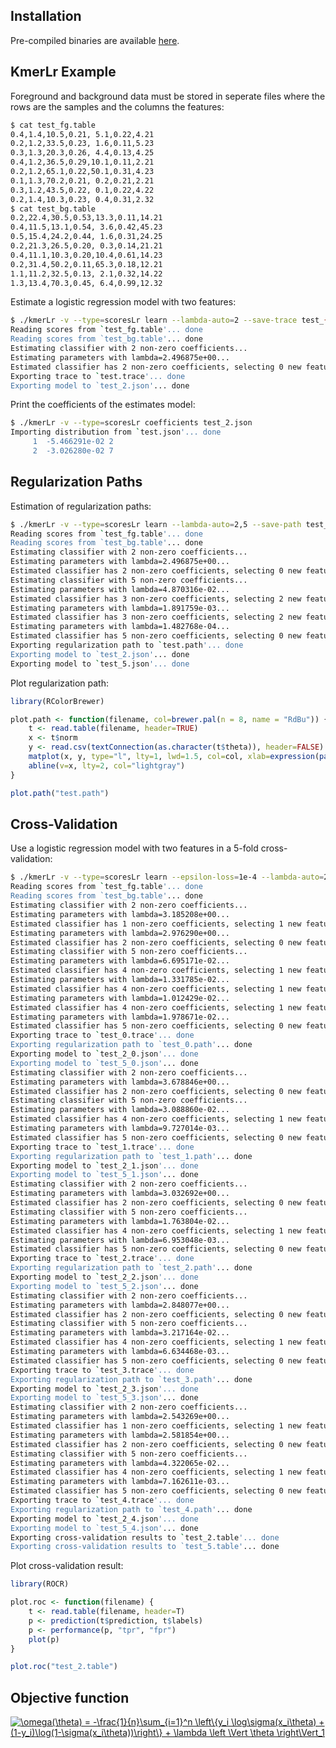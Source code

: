 ## Installation

Pre-compiled binaries are available [here](https://github.com/pbenner/kmerLr-binary).

## KmerLr Example

Foreground and background data must be stored in seperate files where the rows are the samples and the columns the features:
```bash
$ cat test_fg.table 
0.4,1.4,10.5,0.21, 5.1,0.22,4.21
0.2,1.2,33.5,0.23, 1.6,0.11,5.23
0.3,1.3,20.3,0.26, 4.4,0.13,4.25
0.4,1.2,36.5,0.29,10.1,0.11,2.21
0.2,1.2,65.1,0.22,50.1,0.31,4.23
0.1,1.3,70.2,0.21, 0.2,0.21,2.21
0.3,1.2,43.5,0.22, 0.1,0.22,4.22
0.2,1.4,10.3,0.23, 0.4,0.31,2.32
$ cat test_bg.table 
0.2,22.4,30.5,0.53,13.3,0.11,14.21
0.4,11.5,13.1,0.54, 3.6,0.42,45.23
0.5,15.4,24.2,0.44, 1.6,0.31,24.25
0.2,21.3,26.5,0.20, 0.3,0.14,21.21
0.4,11.1,10.3,0.20,10.4,0.61,14.23
0.2,31.4,50.2,0.11,65.3,0.18,12.21
1.1,11.2,32.5,0.13, 2.1,0.32,14.22
1.3,13.4,70.3,0.45, 6.4,0.99,12.32
```

Estimate a logistic regression model with two features:
```bash
$ ./kmerLr -v --type=scoresLr learn --lambda-auto=2 --save-trace test_{fg,bg}.table test
Reading scores from `test_fg.table'... done
Reading scores from `test_bg.table'... done
Estimating classifier with 2 non-zero coefficients...
Estimating parameters with lambda=2.496875e+00...
Estimated classifier has 2 non-zero coefficients, selecting 0 new features...
Exporting trace to `test.trace'... done
Exporting model to `test_2.json'... done
```

Print the coefficients of the estimates model:
```bash
$ ./kmerLr -v --type=scoresLr coefficients test_2.json
Importing distribution from `test.json'... done
     1  -5.466291e-02 2
     2  -3.026280e-02 7
```

## Regularization Paths

Estimation of regularization paths:
```bash
$ ./kmerLr -v --type=scoresLr learn --lambda-auto=2,5 --save-path test_{fg,bg}.table test
Reading scores from `test_fg.table'... done
Reading scores from `test_bg.table'... done
Estimating classifier with 2 non-zero coefficients...
Estimating parameters with lambda=2.496875e+00...
Estimated classifier has 2 non-zero coefficients, selecting 0 new features...
Estimating classifier with 5 non-zero coefficients...
Estimating parameters with lambda=4.870316e-02...
Estimated classifier has 3 non-zero coefficients, selecting 2 new features...
Estimating parameters with lambda=1.891759e-03...
Estimated classifier has 3 non-zero coefficients, selecting 2 new features...
Estimating parameters with lambda=1.482768e-04...
Estimated classifier has 5 non-zero coefficients, selecting 0 new features...
Exporting regularization path to `test.path'... done
Exporting model to `test_2.json'... done
Exporting model to `test_5.json'... done
```
Plot regularization path:
```R
library(RColorBrewer)

plot.path <- function(filename, col=brewer.pal(n = 8, name = "RdBu")) {
    t <- read.table(filename, header=TRUE)
    x <- t$norm
    y <- read.csv(textConnection(as.character(t$theta)), header=FALSE)
    matplot(x, y, type="l", lty=1, lwd=1.5, col=col, xlab=expression(paste("||", theta, "||")[1]), ylab=expression(theta[i]), xlim=c(min(x), max(x)))
    abline(v=x, lty=2, col="lightgray")
}

plot.path("test.path")
```

## Cross-Validation

Use a logistic regression model with two features in a 5-fold cross-validation:
```bash
$ ./kmerLr -v --type=scoresLr learn --epsilon-loss=1e-4 --lambda-auto=2,5 --save-trace --save-path --k-fold-cv=5 test_{fg,bg}.table test
Reading scores from `test_fg.table'... done
Reading scores from `test_bg.table'... done
Estimating classifier with 2 non-zero coefficients...
Estimating parameters with lambda=3.185208e+00...
Estimated classifier has 1 non-zero coefficients, selecting 1 new features...
Estimating parameters with lambda=2.976290e+00...
Estimated classifier has 2 non-zero coefficients, selecting 0 new features...
Estimating classifier with 5 non-zero coefficients...
Estimating parameters with lambda=6.695171e-02...
Estimated classifier has 4 non-zero coefficients, selecting 1 new features...
Estimating parameters with lambda=1.331785e-02...
Estimated classifier has 4 non-zero coefficients, selecting 1 new features...
Estimating parameters with lambda=1.012429e-02...
Estimated classifier has 4 non-zero coefficients, selecting 1 new features...
Estimating parameters with lambda=1.978671e-02...
Estimated classifier has 5 non-zero coefficients, selecting 0 new features...
Exporting trace to `test_0.trace'... done
Exporting regularization path to `test_0.path'... done
Exporting model to `test_2_0.json'... done
Exporting model to `test_5_0.json'... done
Estimating classifier with 2 non-zero coefficients...
Estimating parameters with lambda=3.678846e+00...
Estimated classifier has 2 non-zero coefficients, selecting 0 new features...
Estimating classifier with 5 non-zero coefficients...
Estimating parameters with lambda=3.088860e-02...
Estimated classifier has 4 non-zero coefficients, selecting 1 new features...
Estimating parameters with lambda=9.727014e-03...
Estimated classifier has 5 non-zero coefficients, selecting 0 new features...
Exporting trace to `test_1.trace'... done
Exporting regularization path to `test_1.path'... done
Exporting model to `test_2_1.json'... done
Exporting model to `test_5_1.json'... done
Estimating classifier with 2 non-zero coefficients...
Estimating parameters with lambda=3.032692e+00...
Estimated classifier has 2 non-zero coefficients, selecting 0 new features...
Estimating classifier with 5 non-zero coefficients...
Estimating parameters with lambda=1.763804e-02...
Estimated classifier has 4 non-zero coefficients, selecting 1 new features...
Estimating parameters with lambda=6.953048e-03...
Estimated classifier has 5 non-zero coefficients, selecting 0 new features...
Exporting trace to `test_2.trace'... done
Exporting regularization path to `test_2.path'... done
Exporting model to `test_2_2.json'... done
Exporting model to `test_5_2.json'... done
Estimating classifier with 2 non-zero coefficients...
Estimating parameters with lambda=2.848077e+00...
Estimated classifier has 2 non-zero coefficients, selecting 0 new features...
Estimating classifier with 5 non-zero coefficients...
Estimating parameters with lambda=3.217164e-02...
Estimated classifier has 4 non-zero coefficients, selecting 1 new features...
Estimating parameters with lambda=6.634468e-03...
Estimated classifier has 5 non-zero coefficients, selecting 0 new features...
Exporting trace to `test_3.trace'... done
Exporting regularization path to `test_3.path'... done
Exporting model to `test_2_3.json'... done
Exporting model to `test_5_3.json'... done
Estimating classifier with 2 non-zero coefficients...
Estimating parameters with lambda=2.543269e+00...
Estimated classifier has 1 non-zero coefficients, selecting 1 new features...
Estimating parameters with lambda=2.581854e+00...
Estimated classifier has 2 non-zero coefficients, selecting 0 new features...
Estimating classifier with 5 non-zero coefficients...
Estimating parameters with lambda=4.322065e-02...
Estimated classifier has 4 non-zero coefficients, selecting 1 new features...
Estimating parameters with lambda=7.162611e-03...
Estimated classifier has 5 non-zero coefficients, selecting 0 new features...
Exporting trace to `test_4.trace'... done
Exporting regularization path to `test_4.path'... done
Exporting model to `test_2_4.json'... done
Exporting model to `test_5_4.json'... done
Exporting cross-validation results to `test_2.table'... done
Exporting cross-validation results to `test_5.table'... done
```

Plot cross-validation result:
```R
library(ROCR)

plot.roc <- function(filename) {
    t <- read.table(filename, header=T)
    p <- prediction(t$prediction, t$labels)
    p <- performance(p, "tpr", "fpr")
    plot(p)
}

plot.roc("test_2.table")
```

## Objective function

<a href="https://www.codecogs.com/eqnedit.php?latex=\omega(\theta)&space;=&space;-\frac{1}{n}\sum_{i=1}^n&space;\left\{y_i&space;\log\sigma(x_i\theta)&space;&plus;&space;(1-y_i)\log(1-\sigma(x_i\theta))\right\}&space;&plus;&space;\lambda&space;\left&space;\Vert&space;\theta&space;\right\Vert_1" target="_blank"><img src="https://latex.codecogs.com/gif.latex?\omega(\theta)&space;=&space;-\frac{1}{n}\sum_{i=1}^n&space;\left\{y_i&space;\log\sigma(x_i\theta)&space;&plus;&space;(1-y_i)\log(1-\sigma(x_i\theta))\right\}&space;&plus;&space;\lambda&space;\left&space;\Vert&space;\theta&space;\right\Vert_1" title="\omega(\theta) = -\frac{1}{n}\sum_{i=1}^n \left\{y_i \log\sigma(x_i\theta) + (1-y_i)\log(1-\sigma(x_i\theta))\right\} + \lambda \left \Vert \theta \right\Vert_1" /></a>
